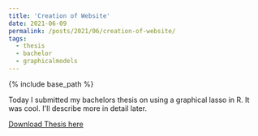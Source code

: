 ```yaml
---
title: 'Creation of Website'
date: 2021-06-09
permalink: /posts/2021/06/creation-of-website/
tags:
  - thesis
  - bachelor
  - graphicalmodels
---
```


{% include base_path %}

Today I submitted my bachelors thesis on using a graphical lasso in R. It was cool. I'll describe more in detail later.

[Download Thesis here](http://artemshiryaev.github.io/files/BacherlorThesis.pdf)